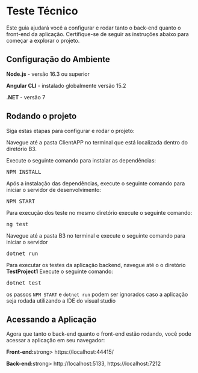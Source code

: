 <h1>Teste Técnico</h1>
Este guia ajudará você a configurar e rodar tanto o back-end quanto o front-end da aplicação. Certifique-se de seguir as instruções abaixo para começar a explorar o projeto.

<h2>Configuração do Ambiente</h2>
<p><strong>Node.js</strong> - versão 16.3 ou superior</p>
<p><strong>Angular CLI</strong> - instalado globalmente versão 15.2</p>
<p></p><strong>.NET </strong>- versão 7</p>

<h2>Rodando o projeto</h2>
Siga estas etapas para configurar e rodar o projeto:

Navegue até a pasta ClientAPP no terminal que está localizada dentro do diretório B3.

Execute o seguinte comando para instalar as dependências:
<pre>NPM INSTALL</pre>

Após a instalação das dependências, execute o seguinte comando para iniciar o servidor de desenvolvimento:
<pre>NPM START</pre>

Para execução dos teste no mesmo diretório execute o seguinte comando:
<pre>ng test</pre>

Navegue até a pasta B3 no terminal e execute o seguinte comando para iniciar o servidor

<pre>dotnet run</pre>

Para executar os testes da aplicação backend, navegue até o o diretório <strong>TestProject1</strong>
Execute o seguinte comando:

<pre>dotnet test</pre>

os passos `NPM START` e `dotnet run` podem ser ignorados caso a aplicação seja rodada utilizando a IDE do visual studio

<h2>Acessando a Aplicação</h2>
Agora que tanto o back-end quanto o front-end estão rodando, você pode acessar a aplicação em seu navegador:

<p><strong>Front-end:</strong>strong> https://localhost:44415/</p>
<p><strong>Back-end:</strong>strong> http://localhost:5133, https://localhost:7212</p>


